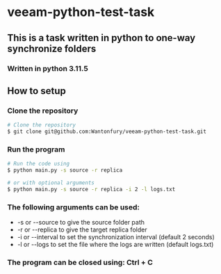 # veeam-python-test-task

## This is a task written in python to one-way synchronize folders
### Written in python 3.11.5

## How to setup

### Clone the repository
```bash
# Clone the repository
$ git clone git@github.com:Wantonfury/veeam-python-test-task.git
```

### Run the program
```bash
# Run the code using
$ python main.py -s source -r replica

# or with optional arguments
$ python main.py -s source -r replica -i 2 -l logs.txt
```

### The following arguments can be used:
- -s or --source to give the source folder path
- -r or --replica to give the target replica folder
- -i or --interval to set the synchronization interval (default 2 seconds)
- -l or --logs to set the file where the logs are written (default logs.txt)

### The program can be closed using: Ctrl + C
